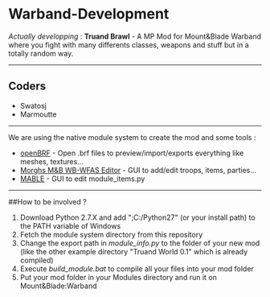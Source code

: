 # Warband-Development

_Actually developping_ : **Truand Brawl** - A MP Mod for Mount&Blade Warband where you fight with many differents classes, weapons and stuff but in a totally random way.
***
## Coders

- Swatosj
- Marmoutte

***

We are using the native module system to create the mod and some tools :
- [openBRF](http://www.mbrepository.com/file.php?id=1466) - Open .brf files to preview/import/exports everything like meshes, textures...
- [Morghs M&B WB-WFAS Editor](http://mountandblade.mircon.de/wp/morghs-mb-wbwfas-editor/) - GUI to add/edit troops, items, parties...
- [MABLE](http://www.mbrepository.com/file.php?id=2659) - GUI to edit module_items.py

***

##How to be involved ?

1. Download Python 2.7.X and add ";C:/Python27" (or your install path) to the PATH variable of Windows 
2. Fetch the module system directory from this repository
3. Change the export path in _module_info.py_ to the folder of your new mod (like the other example directory "Truand World 0.1" which is already compiled)
4. Execute _build_module.bat_ to compile all your files into your mod folder
5. Put your mod folder in your Modules directory and run it on Mount&Blade:Warband
